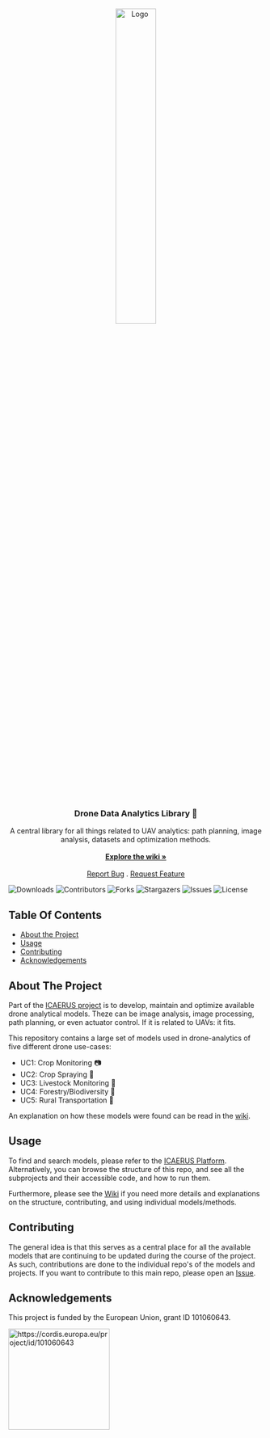 <br/>
<p align="center">
  <a href="https://github.com/icaerus-eu/ddal">
    <img src="https://icaerus.eu/wp-content/uploads/2022/09/ICAERUS-logo-white.svg" alt="Logo" width="40%">
  </a>

  <h3 align="center">Drone Data Analytics Library 🔎</h3>

  <p align="center">
    A central library for all things related to UAV analytics: path planning, image analysis, datasets and optimization methods.
    <br/>
    <br/>
    <a href="https://github.com/icaerus-eu/ddal/wiki"><strong>Explore the wiki »</strong></a>
    <br/>
    <br/>
    <a href="https://github.com/icaerus-eu/ddal/issues">Report Bug</a>
    .
    <a href="https://github.com/icaerus-eu/ddal/issues">Request Feature</a>
  </p>
</p>

![Downloads](https://img.shields.io/github/downloads/icaerus-eu/ddal/total) ![Contributors](https://img.shields.io/github/contributors/icaerus-eu/ddal?color=dark-green) ![Forks](https://img.shields.io/github/forks/icaerus-eu/ddal?style=social) ![Stargazers](https://img.shields.io/github/stars/icaerus-eu/ddal?style=social) ![Issues](https://img.shields.io/github/issues/icaerus-eu/ddal) ![License](https://img.shields.io/github/license/icaerus-eu/ddal) 

## Table Of Contents

* [About the Project](#about-the-project)
* [Usage](#usage)
* [Contributing](#contributing)
* [Acknowledgements](#acknowledgements)

## About The Project

Part of the [ICAERUS project](https://icaerus.eu) is to develop, maintain and optimize available drone analytical models. Theze can be image analysis, image processing, path planning, or even actuator control. If it is related to UAVs: it fits. 

This repository contains a large set of models used in drone-analytics of five different drone use-cases:
- UC1: Crop Monitoring 📷
- UC2: Crop Spraying 🌾
- UC3: Livestock Monitoring 🐄
- UC4: Forestry/Biodiversity 🌳
- UC5: Rural Transportation 🚚

An explanation on how these models were found can be read in the [wiki](https://github.com/ICAERUS-EU/ddal/wiki#models).

## Usage

To find and search models, please refer to the [ICAERUS Platform](https://www.platform.icaerus.eu/). Alternatively, you can browse the structure of this repo, and see all the subprojects and their accessible code, and how to run them.

Furthermore, please see the [Wiki](https://github.com/ICAERUS-EU/ddal/wiki) if you need more details and explanations on the structure, contributing, and using individual models/methods.

## Contributing

The general idea is that this serves as a central place for all the available models that are continuing to be updated during the course of the project. As such, contributions are done to the individual repo's of the models and projects. If you want to contribute to this main repo, please open an [Issue](https://github.com/ICAERUS-EU/ddal/issues).

## Acknowledgements
This project is funded by the European Union, grant ID 101060643.

<img src="https://rea.ec.europa.eu/sites/default/files/styles/oe_theme_medium_no_crop/public/2021-04/EN-Funded%20by%20the%20EU-POS.jpg" alt="https://cordis.europa.eu/project/id/101060643" width="200"/>
